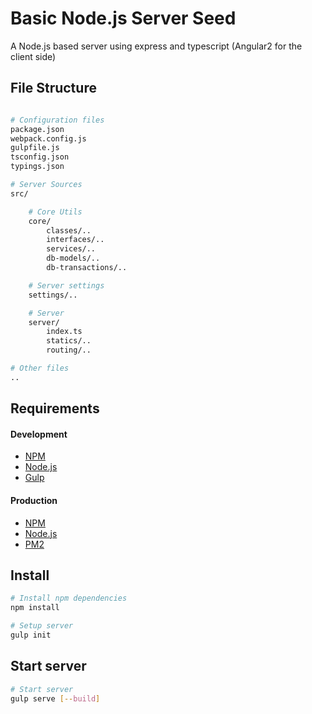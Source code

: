 Basic Node.js Server Seed
=========================

A Node.js based server using express and typescript (Angular2 for the client side)

## File Structure
```bash

# Configuration files
package.json
webpack.config.js
gulpfile.js
tsconfig.json
typings.json

# Server Sources
src/

    # Core Utils
    core/
        classes/..
        interfaces/..
        services/..
        db-models/..
        db-transactions/..

    # Server settings
    settings/..

    # Server
    server/
        index.ts
        statics/..
        routing/..

# Other files
..

```

## Requirements

#### Development
- [NPM](https://www.npmjs.com)
- [Node.js](https://nodejs.org)
- [Gulp](http://gulpjs.com/)

#### Production
- [NPM](https://www.npmjs.com)
- [Node.js](https://nodejs.org)
- [PM2](https://github.com/Unitech/pm2)

## Install
```bash
# Install npm dependencies
npm install

# Setup server
gulp init
```

## Start server
```bash
# Start server
gulp serve [--build]
```